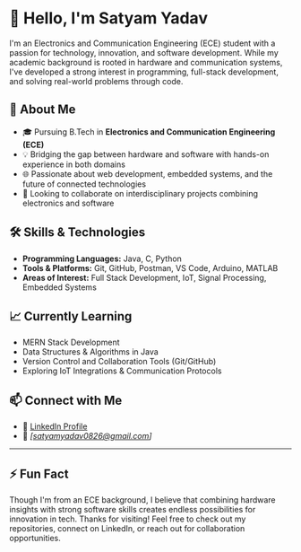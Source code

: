 # 👋 Hello, I'm Satyam Yadav

I'm an Electronics and Communication Engineering (ECE) student with a passion for technology, innovation, and software development. While my academic background is rooted in hardware and communication systems, I've developed a strong interest in programming, full-stack development, and solving real-world problems through code.

## 💼 About Me

- 🎓 Pursuing B.Tech in **Electronics and Communication Engineering (ECE)**  
- 💡 Bridging the gap between hardware and software with hands-on experience in both domains  
- 🌐 Passionate about web development, embedded systems, and the future of connected technologies  
- 🤝 Looking to collaborate on interdisciplinary projects combining electronics and software  


## 🛠️ Skills & Technologies

- **Programming Languages:** Java, C, Python    
- **Tools & Platforms:** Git, GitHub, Postman, VS Code, Arduino, MATLAB  
- **Areas of Interest:** Full Stack Development, IoT, Signal Processing, Embedded Systems  


## 📈 Currently Learning

- MERN Stack Development  
- Data Structures & Algorithms in Java  
- Version Control and Collaboration Tools (Git/GitHub)  
- Exploring IoT Integrations & Communication Protocols  


## 📫 Connect with Me

- 🔗 [LinkedIn Profile](https://www.linkedin.com/in/satyam-yadav-b99247252/)  
- 📧 *[satyamyadav0826@gmail.com]*  

---

## ⚡ Fun Fact

Though I'm from an ECE background, I believe that combining hardware insights with strong software skills creates endless possibilities for innovation in tech.
Thanks for visiting! Feel free to check out my repositories, connect on LinkedIn, or reach out for collaboration opportunities.
